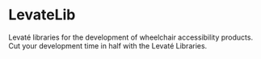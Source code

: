 # LevateLib
Levaté libraries for the development of wheelchair accessibility products.  Cut your development time in half with the Levaté Libraries.
